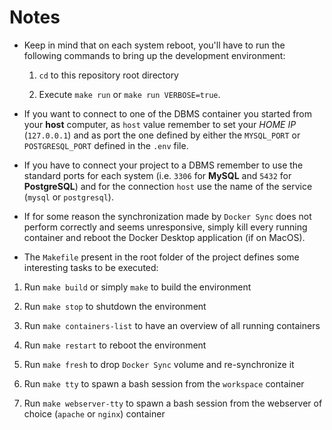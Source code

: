# Notes
- Keep in mind that on each system reboot, you'll have to run the following commands to bring up the development environment:
    1. `cd` to this repository root directory

    2. Execute `make run` or `make run VERBOSE=true`.

- If you want to connect to one of the DBMS container you started from your **host** computer, as `host` value remember to set your _HOME IP_ (`127.0.0.1`) and as port the one defined by either the `MYSQL_PORT` or `POSTGRESQL_PORT` defined in the `.env` file.

- If you have to connect your project to a DBMS remember to use the standard ports for each system (i.e. `3306` for **MySQL** and `5432` for **PostgreSQL**) and for the connection `host` use the name of the service (`mysql` or `postgresql`).

- If for some reason the synchronization made by `Docker Sync` does not perform correctly and seems unresponsive, simply kill every running container and reboot the Docker Desktop application (if on MacOS).

- The `Makefile` present in the root folder of the project defines some interesting tasks to be executed:

1. Run `make build` or simply `make` to build the environment

2. Run `make stop` to shutdown the environment

3. Run `make containers-list` to have an overview of all running containers

4. Run `make restart` to reboot the environment

5. Run `make fresh` to drop `Docker Sync` volume and re-synchronize it

6. Run `make tty` to spawn a bash session from the `workspace` container

7. Run `make webserver-tty` to spawn a bash session from the webserver of choice (`apache` or `nginx`) container
